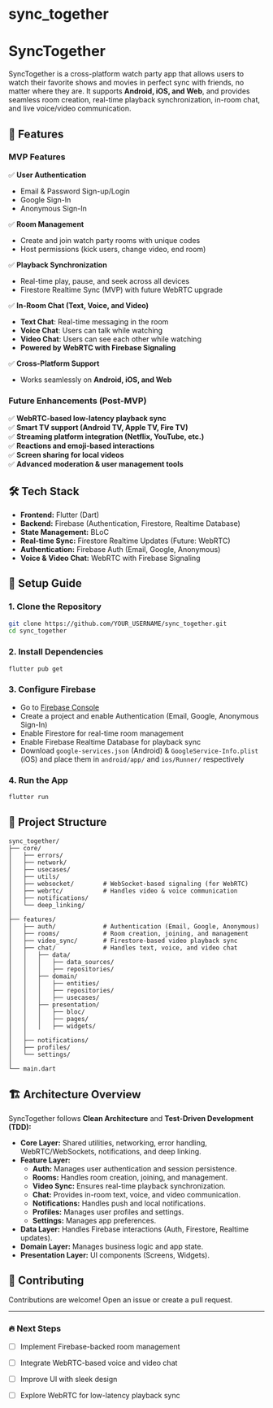 # sync_together

# SyncTogether

SyncTogether is a cross-platform watch party app that allows users to watch their favorite shows and movies in perfect sync with friends, no matter where they are. It supports **Android, iOS, and Web**, and provides seamless room creation, real-time playback synchronization, in-room chat, and live voice/video communication.

## 🚀 Features

### **MVP Features**
✅ **User Authentication**
- Email & Password Sign-up/Login
- Google Sign-In
- Anonymous Sign-In

✅ **Room Management**
- Create and join watch party rooms with unique codes
- Host permissions (kick users, change video, end room)

✅ **Playback Synchronization**
- Real-time play, pause, and seek across all devices
- Firestore Realtime Sync (MVP) with future WebRTC upgrade

✅ **In-Room Chat (Text, Voice, and Video)**
- **Text Chat**: Real-time messaging in the room
- **Voice Chat**: Users can talk while watching
- **Video Chat**: Users can see each other while watching
- **Powered by WebRTC with Firebase Signaling**

✅ **Cross-Platform Support**
- Works seamlessly on **Android, iOS, and Web**

### **Future Enhancements (Post-MVP)**
✅ **WebRTC-based low-latency playback sync**  
✅ **Smart TV support (Android TV, Apple TV, Fire TV)**  
✅ **Streaming platform integration (Netflix, YouTube, etc.)**  
✅ **Reactions and emoji-based interactions**  
✅ **Screen sharing for local videos**  
✅ **Advanced moderation & user management tools**

## 🛠️ Tech Stack
- **Frontend:** Flutter (Dart)
- **Backend:** Firebase (Authentication, Firestore, Realtime Database)
- **State Management:** BLoC
- **Real-time Sync:** Firestore Realtime Updates (Future: WebRTC)
- **Authentication:** Firebase Auth (Email, Google, Anonymous)
- **Voice & Video Chat:** WebRTC with Firebase Signaling

## 🔧 Setup Guide

### **1. Clone the Repository**
```sh
git clone https://github.com/YOUR_USERNAME/sync_together.git
cd sync_together
```

### **2. Install Dependencies**
```sh
flutter pub get
```

### **3. Configure Firebase**
- Go to [Firebase Console](https://console.firebase.google.com/)
- Create a project and enable Authentication (Email, Google, Anonymous Sign-In)
- Enable Firestore for real-time room management
- Enable Firebase Realtime Database for playback sync
- Download `google-services.json` (Android) & `GoogleService-Info.plist` (iOS) and place them in `android/app/` and `ios/Runner/` respectively

### **4. Run the App**
```sh
flutter run
```

## 📂 Project Structure
```
sync_together/
├── core/
│   ├── errors/
│   ├── network/
│   ├── usecases/
│   ├── utils/
│   ├── websocket/        # WebSocket-based signaling (for WebRTC)
│   ├── webrtc/           # Handles video & voice communication
│   ├── notifications/
│   └── deep_linking/
│
├── features/
│   ├── auth/             # Authentication (Email, Google, Anonymous)
│   ├── rooms/            # Room creation, joining, and management
│   ├── video_sync/       # Firestore-based video playback sync
│   ├── chat/             # Handles text, voice, and video chat
│   │   ├── data/
│   │   │   ├── data_sources/
│   │   │   ├── repositories/
│   │   ├── domain/
│   │   │   ├── entities/
│   │   │   ├── repositories/
│   │   │   ├── usecases/
│   │   ├── presentation/
│   │   │   ├── bloc/
│   │   │   ├── pages/
│   │   │   ├── widgets/
│   │
│   ├── notifications/
│   ├── profiles/
│   └── settings/
│
└── main.dart
```

## 🏗️ Architecture Overview
SyncTogether follows **Clean Architecture** and **Test-Driven Development (TDD):**
- **Core Layer:** Shared utilities, networking, error handling, WebRTC/WebSockets, notifications, and deep linking.
- **Feature Layer:**
    - **Auth:** Manages user authentication and session persistence.
    - **Rooms:** Handles room creation, joining, and management.
    - **Video Sync:** Ensures real-time playback synchronization.
    - **Chat:** Provides in-room text, voice, and video communication.
    - **Notifications:** Handles push and local notifications.
    - **Profiles:** Manages user profiles and settings.
    - **Settings:** Manages app preferences.
- **Data Layer:** Handles Firebase interactions (Auth, Firestore, Realtime updates).
- **Domain Layer:** Manages business logic and app state.
- **Presentation Layer:** UI components (Screens, Widgets).

[//]: # (## 📜 License)

[//]: # (This project is licensed under the MIT License.)

## 🤝 Contributing
Contributions are welcome! Open an issue or create a pull request.

---

### 🔥 **Next Steps**
- [ ] Implement Firebase-backed room management
- [ ] Integrate WebRTC-based voice and video chat
- [ ] Improve UI with sleek design
- [ ] Explore WebRTC for low-latency playback sync

